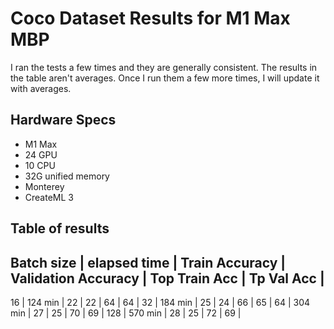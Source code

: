 # Coco Dataset Results for M1 Max MBP

I ran the tests a few times and they are generally consistent. The results in the table aren't averages. Once I run them a few more times, I will update it with averages.

## Hardware Specs
* M1 Max
* 24 GPU
* 10 CPU
* 32G unified memory
* Monterey
* CreateML 3

## Table of results

Batch size | elapsed time | Train Accuracy | Validation Accuracy | Top Train Acc | Tp Val Acc |
-----------------------------------------------------------------------------------------------
16         | 124 min      | 22             | 22                  |  64           | 64         |
32         | 184 min      | 25             | 24                  |  66           | 65         |
64         | 304 min      | 27             | 25                  |  70           | 69         |
128        | 570 min      | 28             | 25                  |  72           | 69         |
